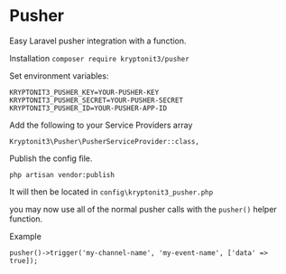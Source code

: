 # Pusher
Easy Laravel pusher integration with a function.

Installation
`composer require kryptonit3/pusher`

Set environment variables:

~~~
KRYPTONIT3_PUSHER_KEY=YOUR-PUSHER-KEY
KRYPTONIT3_PUSHER_SECRET=YOUR-PUSHER-SECRET
KRYPTONIT3_PUSHER_ID=YOUR-PUSHER-APP-ID
~~~

Add the following to your Service Providers array
~~~
Kryptonit3\Pusher\PusherServiceProvider::class,
~~~

Publish the config file.
~~~
php artisan vendor:publish
~~~
It will then be located in `config\kryptonit3_pusher.php`

you may now use all of the normal pusher calls with the `pusher()` helper function.

Example
~~~
pusher()->trigger('my-channel-name', 'my-event-name', ['data' => true]);
~~~
